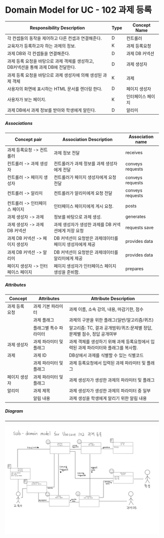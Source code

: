 # Domain Model for UC - 102 과제 등록

| Responsibility Description                                   | Type | Concept Name      |
| ------------------------------------------------------------ | ---- | ----------------- |
| 각 컨셉들의 동작을 제어하고 다른 컨셉과 연결해준다.          | D    | 컨트롤러          |
| 교육자가 등록하고자 하는 과제의 정보.                        | K    | 과제 등록요청     |
| 과제 DB와 각 컨셉들을 연결해준다.                            | D    | 과제 DB 커넥션    |
| 과제 등록 요청을 바탕으로 과제 객체를 생성하고, <br />DB커넥션을 통해 과제 DB에 전달한다. | D    | 과제 생성자       |
| 과제 등록 요청을 바탕으로 과제 생성자에 의해 생성된 과제 객체 | K    | 과제              |
| 사용자의 화면에 표시하는 HTML 문서를 렌더링 한다.            | D    | 페이지 생성자     |
| 사용자가 보는 페이지.                                        | K    | 인터페이스 페이지 |
| 과제 DB에서 과제 정보를 받아와 학생에게 알린다.              | D    | 알리미            |

##### Associations

| Concept pair                       | Association Description                                  | Association name |
| ---------------------------------- | -------------------------------------------------------- | ---------------- |
| 과제 등록요청 -> 컨트롤러          | 과제 정보 전달                                           | receives         |
| 컨트롤러 -> 과제 생성자            | 컨트롤러가 과제 정보를 과제 생성자에게 전달              | conveys requests |
| 컨트롤러 -> 페이지 생성자          | 컨트롤러가 페이지 생성자에게 요청 전달                   | conveys requests |
| 컨트롤러 -> 알리미                 | 컨트롤러가 알리미에게 요청 전달                          | conveys requests |
| 컨트롤러 -> 인터페이스 페이지      | 인터페이스 페이지에게 게시 요청.                         | posts            |
| 과제 생성자 -> 과제                | 정보를 바탕으로 과제 생성.                               | generates        |
| 과제 생성자 -> 과제 DB 커넥션      | 과제 생성자가 생성한 과제를 DB 커넥션에게 저장 요청      | requests save    |
| 과제 DB 커넥션 -> 페이지 생성자    | DB 커넥션이 요청받은 과제데이터를 페이지 생성자에게 제공 | provides data    |
| 과제 DB 커넥션 -> 알리미           | DB 커넥션이 요청받은 과제데이터를 알리미에게 제공        | provides data    |
| 페이지 생성자 -> 인터페이스 페이지 | 페이지 생성자가 인터페이스 페이지 생성을 준비함.         | prepares         |

##### Attributes

| Concept        | Attributes              | Attribute Description                                        |
| -------------- | ----------------------- | ------------------------------------------------------------ |
| 과제 등록 요청 | 과제 기본 파라미터      | 과제 이름, 소속 강의,  내용, 마감기한, 점수                  |
|                | 과제 플래그             | 과제의 구분을 위한 플래그(일반/알고리즘/퀴즈)                |
|                | 플래그별 특수 파라미터  | 알고리즘: TC, 결과 공개범위/퀴즈:문제별 정답, 문제별 점수, 정답 공개여부 |
| 과제 생성자    | 과제 파라미터 및 플래그 | 과제 객체를 생성하기 위해 과제 등록요청에서 입력된 과제 파라미터와 플래그를 복사함. |
| 과제           | 과제 ID                 | DB상에서 과제를 식별할 수 있는 식별코드                      |
|                | 과제 파라미터 및 플래그 | 과제 등록요청에서 입력된 과제 파라미터 및 플래그             |
| 페이지 생성자  | 과제 파라미터 및 플래그 | 과제 생성자가 생성한 과제의 파라미터 및 플래그               |
| 알리미    | 과제 제목               | 과제 생성자가 생성한 과제의 파라미터 중 일부                 |
|                | 알림 내용               | 과제 생성을 학생에게 알리기 위한 알림 내용                        |

##### Diagram
-------
![DM102](../img/Sub%20DM%20diagram%20for%20UC%20-%20102%20과제%20등록.jpg)